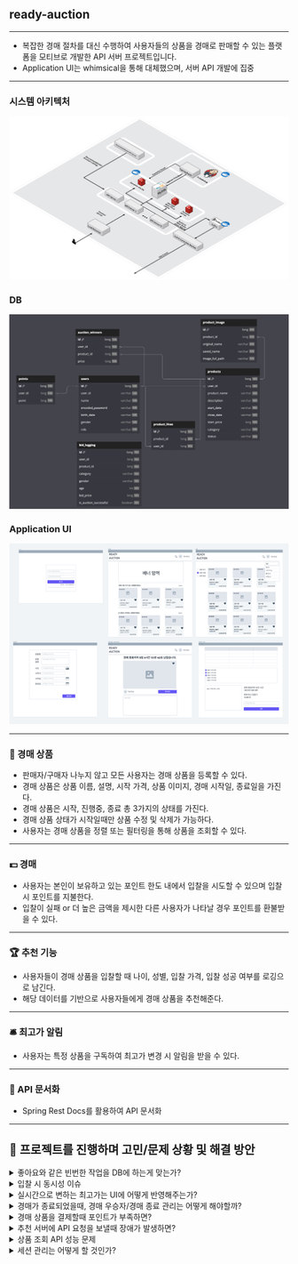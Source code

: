 ## ready-auction

---

- 복잡한 경매 절차를 대신 수행하여 사용자들의 상품을 경매로 판매할 수 있는 플랫폼을 모티브로 개발한 API 서버 프로젝트입니다.
- Application UI는 whimsical을 통해 대체했으며, 서버 API 개발에 집중

---

### 시스템 아키텍처

![ready-auction 시스템 아키텍처](architecture.png)

### DB

![DB_ERD](DB_ERD.png)

### Application UI

![Application UI.png](img.png)

---

### 🎁 경매 상품

- 판매자/구매자 나누지 않고 모든 사용자는 경매 상품을 등록할 수 있다.<br>
- 경매 상품은 상품 이름, 설명, 시작 가격, 상품 이미지, 경매 시작일, 종료일을 가진다.<br>
- 경매 상품은 시작, 진행중, 종료 총 3가지의 상태를 가진다.
- 경매 상품 상태가 시작일때만 상품 수정 및 삭제가 가능하다.
- 사용자는 경매 상품을 정렬 또는 필터링을 통해 상품을 조회할 수 있다.

---

### 💵 경매

- 사용자는 본인이 보유하고 있는 포인트 한도 내에서 입찰을 시도할 수 있으며 입찰 시 포인트를 지불한다.<br>
- 입찰이 실패 or 더 높은 금액을 제시한 다른 사용자가 나타날 경우 포인트를 환불받을 수 있다.

---

### 🏆 추천 기능

- 사용자들이 경매 상품을 입찰할 때 나이, 성별, 입찰 가격, 입찰 성공 여부를 로깅으로 남긴다.<br>
- 해당 데이터를 기반으로 사용자들에게 경매 상품을 추천해준다.<br>

---

### 🛎️ 최고가 알림

- 사용자는 특정 상품을 구독하여 최고가 변경 시 알림을 받을 수 있다.<br>

---

### 📄 API 문서화

- Spring Rest Docs를 활용하여 API 문서화<br>

---

## 🧐 프로젝트를 진행하며 고민/문제 상황 및 해결 방안

<details>
<summary>좋아요와 같은 빈번한 작업을 DB에 하는게 맞는가?</summary>
<div>

#### [문제 상황]

사용자들이 상품에 좋아요를 눌렀을때 기록을 DB에 하는게 맞는가?

#### [해결 방안]

좋아요와 같은 빈번한 작업을 DB에 직접 기록하면 DB에 과부하가 발생할 수 있다고 판단하였습니다. 그래서 Redis에 좋아요 기록을 저장하고, Spring Batch를 이용해 주기적으로 DB에 Bulk
Update를 수행하도록 했습니다.

</div>
</details>

<details>
<summary>입찰 시 동시성 이슈</summary>
<div>

#### [문제 상황]

여러 사용자들이 **동시에 입찰 요청**을 보내는 상황에서, 트랜잭션이 거의 동시에 처리되는 경우,
트랜잭션의 처리 순서에 따라 **최고가**가 정상적으로 업데이트되지 않아 **동시성 문제**가 발생할 수 있습니다.  
즉, **최고가 조회**가 같은 값을 반환하고,
각 트랜잭션이 처리되는 순서에 따라 최고가가 **잘못 갱신**되는 문제가 발생할 수 있습니다.

#### [해결 방안]

**Redisson Lock**을 사용하여 **분산 락**을 적용함으로써 동시성 문제를 해결했습니다.<br>
분산 락을 적용한 이유는 **클러스터 환경**이라는 점을 생각해서 분산락을 적용하였습니다.

</div>
</details>

<details>
<summary>실시간으로 변하는 최고가는 UI에 어떻게 반영해주는가?</summary>
<div>

#### [문제 상황]

실시간으로 변동하는 최고가를 UI에 어떻게 업데이트를 해줘야하는가?

프로젝트가 경매 시스템이었기 때문에, 최고가 변동을 실시간으로 UI에 반영해야 했습니다.<br>
이를 위해 실시간 이벤트 처리 기술로 Kafka와 SSE를 선택하여 구현하였습니다.

#### [해결 방안]

**WebSocket vs SSE**

- WebSocket은 양방향 통신이 필요한 경우에 적합하며, 이번 프로젝트에서는 서버 -> 클라이언트 방향의 단방향 통신만 필요했습니다.
  그래서 SSE를 선택했습니다.

**Kafka**

- 경매 시스템에서는 **최고가 변경**과 같은 실시간 이벤트를 처리해야 하므로, 실시간 이벤트 처리를 위해서 **Kafka**를 사용했습니다.

**멀티 모듈 구조**

- 이벤트를 consume하는 모듈이 별도로 존재할 수 있도록 하기위해 프로젝트 구조를 단일 모듈에서 멀티 모듈로 변경했습니다.
- **module-worker 모듈**은 **Kafka 이벤트를 consume**하는 역할을 담당하며, 가격 변동 이벤트를 수신하면 해당 정보를 **SSE**를 통해 **클라이언트**에게 푸시하는 구조입니다.

</div>
</details>

<details>
<summary>경매가 종료되었을때, 경매 우승자/경매 종료 관리는 어떻게 해야할까?
</summary>
<div>

#### [문제 상황]

경매가 종료될 때, 해당 경매의 우승자와 **경매 상태(READY, PENDING, DONE)**를 자동으로 변경하는 작업을 어떻게 효율적으로 관리할 수 있을지 고민했습니다.

#### [해결 방안]

**스프링 배치(Spring Batch)** 활용

- 주기적으로 경매 상태를 확인하여 경매 종료 여부를 판단합니다.
- 외부 스케줄러로 Jenkins를 사용하여 주기적으로 작업을 실행합니다.
- 스프링 배치에서 현재 시간과 경매 상품 종료일을 비교하여 경매 상품 상태를 결정합니다.
    - READY: 경매가 아직 시작되지 않은 상태
    - PENDING: 경매가 진행 중이지만 종료되지 않은 상태
    - DONE: 경매가 종료된 상태
- 경매 상태가 종료(DONE) 상태로 변경되면, 해당 상품에 대한 경매가 종료됩니다.
- 해당 상품의 최고가 정보를 조회하고, 경매 우승자 테이블에 우승자와 최고가 정보를 업데이트합니다.

</div>
</details>

<details>
<summary>경매 상품을 결제할때 포인트가 부족하면?</summary>
<div>

#### [문제 상황]

사용자들이 보유한 포인트 한도 내에서 여러 경매에 입찰을 시도하고, 경매에서 낙찰을 받으면 결제 시 포인트 부족 문제가 발생할 수 있습니다.
이로 인해 결제 처리 과정에서 문제가 발생할 수 있다는 생각이 들었습니다.

#### [해결 방안]

정책적으로 입찰 시 포인트를 선지불하는 방식으로 해결했습니다.
이 방식은 사용자가 경매에 입찰할 때 포인트를 미리 차감하고, 입찰 실패 시 차감된 포인트를 환급하는 방식입니다.

</div>
</details>

<details>
<summary>추천 서버에 API 요청을 보낼때 장애가 발생하면?</summary>
<div>

#### [문제 상황]

외부 API 호출 실패 시, 서비스 전체에 영향을 미칠 수 있습니다.
현재 프로젝트에서는 상품 서버가 사용자 나이대와 성별에 따라 추천 상품을 반환하기 위해 추천 서버로 외부 API 요청을 보냅니다.
이때 추천 서버가 다운되거나 응답 속도 저하가 발생하면, 추천 서버와 관련 없는 상품 서버에도 서비스 운영에 차질이 생길 수 있습니다. 이에 대한 해결책이 필요했습니다.

#### [해결 방안]

외부 API 호출에는 **OpenFeign**을 사용했습니다.

1. **Fallback 메서드 적용**:
    - Fallback 메서드를 통해 외부 API 호출에 실패할 경우, 추천 상품 빈 리스트를 반환하도록 설정했습니다.
    - 이를 통해 추천 서버의 상태와 관계없이 상품 서버는 정상적으로 동작하고, 서비스 운영에 차질이 없도록 했습니다.
2. **Circuit Breaker 패턴 적용**:
    - Circuit Breaker를 적용하여 외부 API 장애가 지속될 경우, 일정 시간 동안 API 호출을 차단합니다.
    - 이를 통해 장애가 지속되는 상황에서 다른 시스템에 미치는 영향을 최소화할 수 있도록
      하였습니다.

</div>
</details>

<details>
<summary>상품 조회 API 성능 문제</summary>
<div>

#### [문제 상황]

상품 조회 관련 일부 API의 성능 테스트를 진행한 결과,<br>
테스트 데이터로 DB에 상품 데이터 등 60만건 정도 넣고 성능 테스트를 진행해보았습니다.
**상품 최신순 조회 API**에서 `평균 응답속도 50~55초` 라는 성능 문제가 발생했습니다.  
심지어 가상 유저 20명 외에는 정상적으로 통과하지 못하는 상황이었습니다.

#### [해결 방안]

성능 문제를 파악하기 위해 **Prometheus**와 **Grafana**로 모니터링을 진행했으나,
특별한 문제를 발견할 수 없었습니다.<br>

그 후 DB 모니터링을 추가하여 MySQL Exporter를 설정, slow query를 1초 이상으로 설정하고 모니터링한 결과, 3초 이상 소요되는 slow query가 다수 존재하는 것을 확인했습니다.
<br>특히, 상품 이미지 테이블에서 상품 이미지를 조회하는 쿼리에서 3초 이상 걸리는 쿼리가 많았습니다.

`EXPLAIN`을 통한 쿼리 분석을 통해 해당 쿼리에서 상품 ID에 인덱스가 없음을 발견하고, 상품 이미지 테이블에서 상품 ID 컬럼에 인덱스를 추가했습니다.
그 결과, 상품 최신순 조회 API의 성능이 크게 개선되어, <br>
가상 유저 100명 기준 `평균 응답속도는 300ms로 단축`되었습니다.

성능을 더욱 최적화하기 위해, **서버 인스턴스 2개와 Load Balancer**를 도입하여 **성능 테스트**를 진행했습니다.  
이후 테스트 결과, 평균 응답속도가 **280ms**로 추가적으로 개선되었습니다. 또한, 각 서버 인스턴스의 모니터링을 통해 CPU 사용량은 50%로 균등하게 분배되어 API 요청 분배가 제대로 이루어졌음을 확인할
수
있었습니다.

</div>
</details>

<details>
<summary>세션 관리는 어떻게 할 것인가?</summary>
<div>

#### [문제 상황]

클러스터링 환경에서는 로드 밸런서를 맨 앞에 배치하고, 그 뒤에 여러 대의 서버 인스턴스를 배포하는 구조를 사용합니다.
이때, 요청이 각기 다른 서버로 분배되면서 세션 불일치 문제가 발생할 수 있습니다.
즉, 클라이언트가 특정 서버에 연결된 상태에서 세션 정보가 다른 서버와 공유되지 않으면, 다음 요청 시 세션 정보를 찾을 수 없게 되어 문제를 일으킬 수 있습니다.

#### [해결 방안]

세션 관리 방식으로는 Sticky Session, Session Clustering, 세션 스토리지 분리 방식이 있습니다.
그 중 세션 스토리지를 분리하는 방식을 선택하였으며, 외부 저장소로는 Redis를 사용했습니.

</div>
</details>
